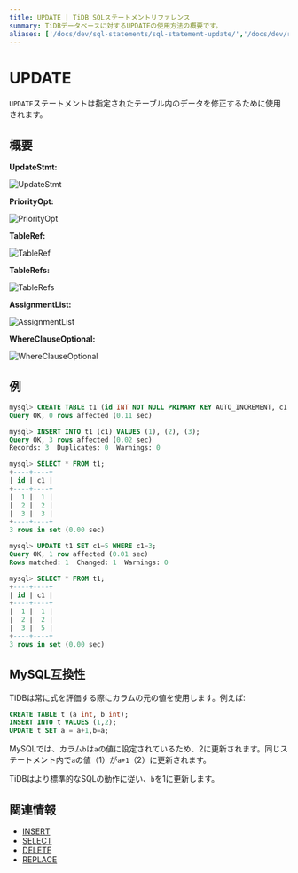 ```yaml
---
title: UPDATE | TiDB SQLステートメントリファレンス
summary: TiDBデータベースに対するUPDATEの使用方法の概要です。
aliases: ['/docs/dev/sql-statements/sql-statement-update/','/docs/dev/reference/sql/statements/update/']
---
```


# UPDATE

`UPDATE`ステートメントは指定されたテーブル内のデータを修正するために使用されます。

## 概要

**UpdateStmt:**

![UpdateStmt](/media/sqlgram/UpdateStmt.png)

**PriorityOpt:**

![PriorityOpt](/media/sqlgram/PriorityOpt.png)

**TableRef:**

![TableRef](/media/sqlgram/TableRef.png)

**TableRefs:**

![TableRefs](/media/sqlgram/TableRefs.png)

**AssignmentList:**

![AssignmentList](/media/sqlgram/AssignmentList.png)

**WhereClauseOptional:**

![WhereClauseOptional](/media/sqlgram/WhereClauseOptional.png)

## 例

```sql
mysql> CREATE TABLE t1 (id INT NOT NULL PRIMARY KEY AUTO_INCREMENT, c1 INT NOT NULL);
Query OK, 0 rows affected (0.11 sec)

mysql> INSERT INTO t1 (c1) VALUES (1), (2), (3);
Query OK, 3 rows affected (0.02 sec)
Records: 3  Duplicates: 0  Warnings: 0

mysql> SELECT * FROM t1;
+----+----+
| id | c1 |
+----+----+
|  1 |  1 |
|  2 |  2 |
|  3 |  3 |
+----+----+
3 rows in set (0.00 sec)

mysql> UPDATE t1 SET c1=5 WHERE c1=3;
Query OK, 1 row affected (0.01 sec)
Rows matched: 1  Changed: 1  Warnings: 0

mysql> SELECT * FROM t1;
+----+----+
| id | c1 |
+----+----+
|  1 |  1 |
|  2 |  2 |
|  3 |  5 |
+----+----+
3 rows in set (0.00 sec)
```

## MySQL互換性

TiDBは常に式を評価する際にカラムの元の値を使用します。例えば:

```sql
CREATE TABLE t (a int, b int);
INSERT INTO t VALUES (1,2);
UPDATE t SET a = a+1,b=a;
```

MySQLでは、カラム`b`は`a`の値に設定されているため、2に更新されます。同じステートメント内で`a`の値（1）が`a+1`（2）に更新されます。

TiDBはより標準的なSQLの動作に従い、`b`を1に更新します。

## 関連情報

* [INSERT](/sql-statements/sql-statement-insert.md)
* [SELECT](/sql-statements/sql-statement-select.md)
* [DELETE](/sql-statements/sql-statement-delete.md)
* [REPLACE](/sql-statements/sql-statement-replace.md)
